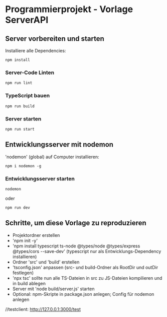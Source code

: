 # Programmierprojekt - Vorlage ServerAPI

## Server vorbereiten und starten
Installiere alle Dependencies:
```
npm install
```

### Server-Code Linten
```
npm run lint
```

### TypeScript bauen
```
npm run build
```

### Server starten
```
npm run start
```

## Entwicklungsserver mit nodemon
'nodemon' (global) auf Computer installieren:
```
npm i nodemon -g
```

### Entwicklungsserver starten
```
nodemon
```
oder
```
npm run dev
```


## Schritte, um diese Vorlage zu reproduzieren
- Projektordner erstellen
- 'npm init -y'
- 'npm install typescript ts-node @types/node @types/express @types/cors --save-dev' (typescript nur als Entwicklungs-Dependency installieren)
- Ordner 'src' und 'build' erstellen
- 'tsconfig.json' anpassen (src- und build-Ordner als RootDir und outDir festlegen)
- 'npx tsc' sollte nun alle TS-Dateien in src zu JS-Dateien kompilieren und in build ablegen
- Server mit 'node build/server.js' starten
- Optional: npm-Skripte in package.json anlegen; Config für nodemon anlegen


//testclient:
http://127.0.0.1:3000/test
